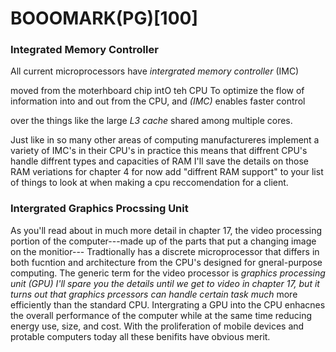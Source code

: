 <h1>BOOOMARK(PG)[100]</h1>

<h3>Integrated Memory Controller</h3>

<p>All current microprocessors have <em>intergrated memory controller</em> (IMC)</p>

<p>moved from the moterhboard chip intO teh CPU To optimize the flow of information into and out from the CPU, and <em>(IMC)</em> enables faster control</p>
<p>over the things like the large <em>L3 cache</em> shared among multiple cores.</p>

<p>Just like in so many other areas of computing manufactureres implement a variety of IMC's in their CPU's in practice this means that diffrent CPU's handle diffrent types and capacities of RAM I'll save the details on those RAM veriations for chapter 4 for now add "diffrent RAM support" to your list of things to look at when making a cpu reccomendation for a client.</p>

<h3>Intergrated Graphics Procssing Unit</h3>
<p>As you'll read about in much more detail in chapter 17, the video processing portion
of the computer---made up of the parts that put a changing image on the monitior---
Tradtionally has a discrete microprocessor that differs in both fucntion and architecture
from the CPU's designed for gneral-purpose computing. The generic term for the video processor is 
<em>graphics processing unit (GPU) I'll spare you the details until we get to video in chapter 17, but it turns out that graphics prcessors can handle certain task much </em>
more efficiently than the standard CPU. Intergrating a GPU into the CPU enhacnes the overall
performance of the computer while at the same time reducing energy use, size, and cost. With the proliferation of mobile devices and protable computers today all these benifits have obvious merit.</p>
